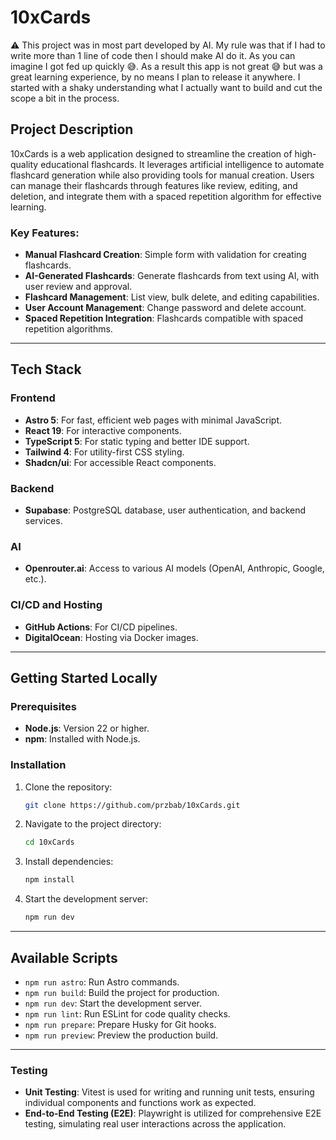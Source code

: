 # 10xCards

:warning: This project was in most part developed by AI. My rule was that if I had to write more than 1 line of code then I should make AI do it. As you can imagine I got fed up quickly :sweat_smile:. As a result this app is not great :sweat_smile: but was a great learning experience, by no means I plan to release it anywhere. I started with a shaky understanding what I actually want to build and cut the scope a bit in the process.

## Project Description

10xCards is a web application designed to streamline the creation of high-quality educational flashcards. It leverages artificial intelligence to automate flashcard generation while also providing tools for manual creation. Users can manage their flashcards through features like review, editing, and deletion, and integrate them with a spaced repetition algorithm for effective learning.

### Key Features:

- **Manual Flashcard Creation**: Simple form with validation for creating flashcards.
- **AI-Generated Flashcards**: Generate flashcards from text using AI, with user review and approval.
- **Flashcard Management**: List view, bulk delete, and editing capabilities.
- **User Account Management**: Change password and delete account.
- **Spaced Repetition Integration**: Flashcards compatible with spaced repetition algorithms.

---

## Tech Stack

### Frontend

- **Astro 5**: For fast, efficient web pages with minimal JavaScript.
- **React 19**: For interactive components.
- **TypeScript 5**: For static typing and better IDE support.
- **Tailwind 4**: For utility-first CSS styling.
- **Shadcn/ui**: For accessible React components.

### Backend

- **Supabase**: PostgreSQL database, user authentication, and backend services.

### AI

- **Openrouter.ai**: Access to various AI models (OpenAI, Anthropic, Google, etc.).

### CI/CD and Hosting

- **GitHub Actions**: For CI/CD pipelines.
- **DigitalOcean**: Hosting via Docker images.

---

## Getting Started Locally

### Prerequisites

- **Node.js**: Version 22 or higher.
- **npm**: Installed with Node.js.

### Installation

1. Clone the repository:
    ```bash
    git clone https://github.com/przbab/10xCards.git
    ```
2. Navigate to the project directory:
    ```bash
    cd 10xCards
    ```
3. Install dependencies:
    ```bash
    npm install
    ```
4. Start the development server:
    ```bash
    npm run dev
    ```

---

## Available Scripts

- `npm run astro`: Run Astro commands.
- `npm run build`: Build the project for production.
- `npm run dev`: Start the development server.
- `npm run lint`: Run ESLint for code quality checks.
- `npm run prepare`: Prepare Husky for Git hooks.
- `npm run preview`: Preview the production build.

---

### Testing

- **Unit Testing**: Vitest is used for writing and running unit tests, ensuring individual components and functions work as expected.
- **End-to-End Testing (E2E)**: Playwright is utilized for comprehensive E2E testing, simulating real user interactions across the application.
